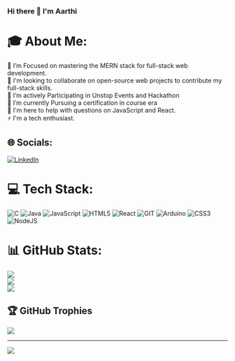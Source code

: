 ### Hi there 👋 I'm Aarthi

# 🎓 About Me:
🔭 I’m Focused on mastering the MERN stack for full-stack web development.<br>👯 I'm looking to collaborate on open-source web projects to contribute my full-stack skills.<br>🤝 I’m actively Participating in Unstop Events and Hackathon<br>🌱 I’m currently Pursuing a certification in course era<br>💬 I'm here to help with questions on JavaScript and React.<br>⚡ I'm a tech enthusiast.


## 🌐 Socials:
[![LinkedIn](https://img.shields.io/badge/LinkedIn-%230077B5.svg?logo=linkedin&logoColor=white)](https://www.linkedin.com/in/aarthi-natarajan-1682ab26a) 

# 💻 Tech Stack:
![C](https://img.shields.io/badge/c-%2300599C.svg?style=plastic&logo=c&logoColor=white) ![Java](https://img.shields.io/badge/java-%23ED8B00.svg?style=plastic&logo=openjdk&logoColor=white) ![JavaScript](https://img.shields.io/badge/javascript-%23323330.svg?style=plastic&logo=javascript&logoColor=%23F7DF1E) ![HTML5](https://img.shields.io/badge/html5-%23E34F26.svg?style=plastic&logo=html5&logoColor=white) ![React](https://img.shields.io/badge/react-%2320232a.svg?style=plastic&logo=react&logoColor=%2361DAFB) ![GIT](https://img.shields.io/badge/Git-fc6d26?style=plastic&logo=git&logoColor=white) ![Arduino](https://img.shields.io/badge/-Arduino-00979D?style=plastic&logo=Arduino&logoColor=white) ![CSS3](https://img.shields.io/badge/css3-%231572B6.svg?style=plastic&logo=css3&logoColor=white) ![NodeJS](https://img.shields.io/badge/node.js-6DA55F?style=plastic&logo=node.js&logoColor=white)
# 📊 GitHub Stats:
![](https://github-readme-stats.vercel.app/api?username=Aarthi-NA&theme=react&hide_border=false&include_all_commits=false&count_private=true)<br/>
![](https://github-readme-streak-stats.herokuapp.com/?user=Aarthi-NA&theme=react&hide_border=false)<br/>
![](https://github-readme-stats.vercel.app/api/top-langs/?username=Aarthi-NA&theme=react&hide_border=false&include_all_commits=false&count_private=true&layout=compact)

## 🏆 GitHub Trophies
![](https://github-profile-trophy.vercel.app/?username=Aarthi-NA&theme=radical&no-frame=false&no-bg=true&margin-w=4)

---
[![](https://visitcount.itsvg.in/api?id=Aarthi-NA&icon=8&color=0)](https://visitcount.itsvg.in)


